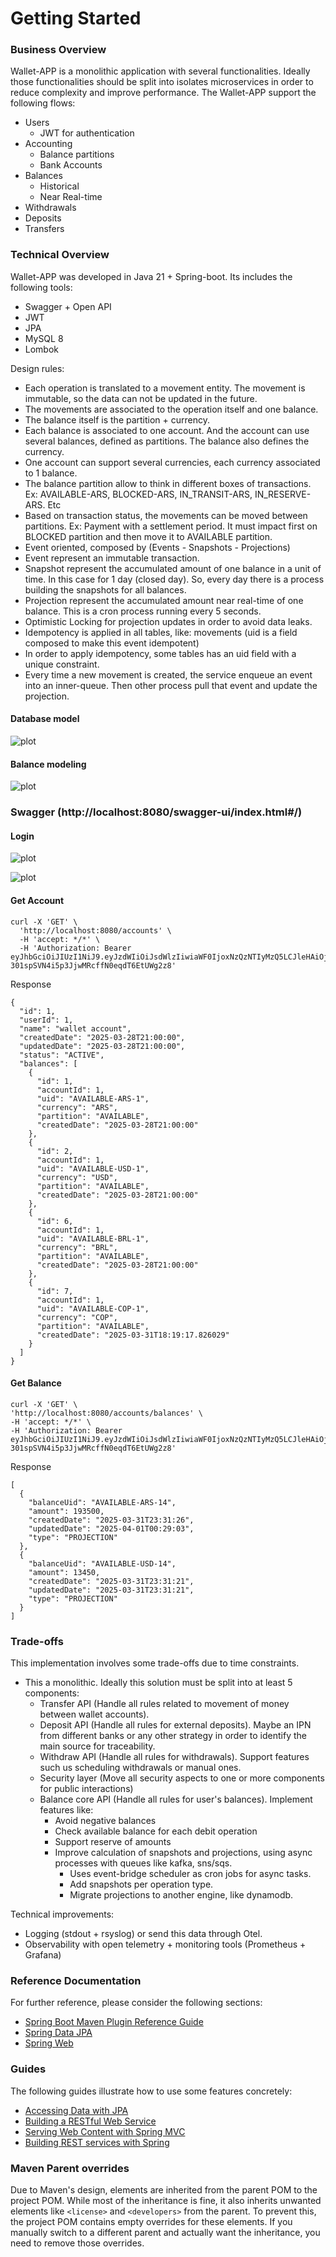 # Getting Started

### Business Overview

Wallet-APP is a monolithic application with several functionalities. Ideally those functionalities should be split into isolates microservices
in order to reduce complexity and improve performance.
The Wallet-APP support the following flows:
- Users
  - JWT for authentication
- Accounting
  - Balance partitions
  - Bank Accounts
- Balances
  - Historical
  - Near Real-time
- Withdrawals
- Deposits
- Transfers

### Technical Overview

Wallet-APP was developed in Java 21 + Spring-boot. Its includes the following tools:
- Swagger + Open API
- JWT
- JPA
- MySQL 8
- Lombok

Design rules:
- Each operation is translated to a movement entity. The movement is immutable, so the data can not be updated in the future.
- The movements are associated to the operation itself and one balance.
- The balance itself is the partition + currency.
- Each balance is associated to one account. And the account can use several balances, defined as partitions. The balance also defines the currency.
- One account can support several currencies, each currency associated to 1 balance.
- The balance partition allow to think in different boxes of transactions. Ex: AVAILABLE-ARS, BLOCKED-ARS, IN_TRANSIT-ARS, IN_RESERVE-ARS. Etc
- Based on transaction status, the movements can be moved between partitions. Ex: Payment with a settlement period. It must impact first on BLOCKED partition and then move it to AVAILABLE partition.
- Event oriented, composed by (Events - Snapshots - Projections)
- Event represent an immutable transaction.
- Snapshot represent the accumulated amount of one balance in a unit of time. In this case for 1 day (closed day). So, every day there is a process building the snapshots for all balances.
- Projection represent the accumulated amount near real-time of one balance. This is a cron process running every 5 seconds.
- Optimistic Locking for projection updates in order to avoid data leaks.
- Idempotency is applied in all tables, like: movements (uid is a field composed to make this event idempotent)
- In order to apply idempotency, some tables has an uid field with a unique constraint.
- Every time a new movement is created, the service enqueue an event into an inner-queue. Then other process pull that event and update the projection.

#### Database model
![plot](https://github.com/luisstubbia/wallet-app/images/db-model.png)


#### Balance modeling
![plot](https://github.com/luisstubbia/wallet-app/images/main-entities.png)

### Swagger (http://localhost:8080/swagger-ui/index.html#/)

#### Login
![plot](https://github.com/luisstubbia/wallet-app/images/login.png)

![plot](https://github.com/luisstubbia/wallet-app/images/authenticate.png)
#### Get Account
```
curl -X 'GET' \
  'http://localhost:8080/accounts' \
  -H 'accept: */*' \
  -H 'Authorization: Bearer eyJhbGciOiJIUzI1NiJ9.eyJzdWIiOiJsdWlzIiwiaWF0IjoxNzQzNTIyMzQ5LCJleHAiOjE3NDM1MjU5NDl9.W8Yu7l-301spSVN4i5p3JjwMRcffN0eqdT6EtUWg2z8'
```
Response
```
{
  "id": 1,
  "userId": 1,
  "name": "wallet account",
  "createdDate": "2025-03-28T21:00:00",
  "updatedDate": "2025-03-28T21:00:00",
  "status": "ACTIVE",
  "balances": [
    {
      "id": 1,
      "accountId": 1,
      "uid": "AVAILABLE-ARS-1",
      "currency": "ARS",
      "partition": "AVAILABLE",
      "createdDate": "2025-03-28T21:00:00"
    },
    {
      "id": 2,
      "accountId": 1,
      "uid": "AVAILABLE-USD-1",
      "currency": "USD",
      "partition": "AVAILABLE",
      "createdDate": "2025-03-28T21:00:00"
    },
    {
      "id": 6,
      "accountId": 1,
      "uid": "AVAILABLE-BRL-1",
      "currency": "BRL",
      "partition": "AVAILABLE",
      "createdDate": "2025-03-28T21:00:00"
    },
    {
      "id": 7,
      "accountId": 1,
      "uid": "AVAILABLE-COP-1",
      "currency": "COP",
      "partition": "AVAILABLE",
      "createdDate": "2025-03-31T18:19:17.826029"
    }
  ]
}
```
#### Get Balance
```
curl -X 'GET' \
'http://localhost:8080/accounts/balances' \
-H 'accept: */*' \
-H 'Authorization: Bearer eyJhbGciOiJIUzI1NiJ9.eyJzdWIiOiJsdWlzIiwiaWF0IjoxNzQzNTIyMzQ5LCJleHAiOjE3NDM1MjU5NDl9.W8Yu7l-301spSVN4i5p3JjwMRcffN0eqdT6EtUWg2z8'
```
Response
```
[
  {
    "balanceUid": "AVAILABLE-ARS-14",
    "amount": 193500,
    "createdDate": "2025-03-31T23:31:26",
    "updatedDate": "2025-04-01T00:29:03",
    "type": "PROJECTION"
  },
  {
    "balanceUid": "AVAILABLE-USD-14",
    "amount": 13450,
    "createdDate": "2025-03-31T23:31:21",
    "updatedDate": "2025-03-31T23:31:21",
    "type": "PROJECTION"
  }
]
```

### Trade-offs

This implementation involves some trade-offs due to time constraints.
- This a monolithic. Ideally this solution must be split into at least 5 components:
  - Transfer API (Handle all rules related to movement of money between wallet accounts).
  - Deposit API (Handle all rules for external deposits). Maybe an IPN from different banks or any other strategy in order to identify the main source for traceability.
  - Withdraw API (Handle all rules for withdrawals). Support features such us scheduling withdrawals or manual ones.
  - Security layer (Move all security aspects to one or more components for public interactions)
  - Balance core API (Handle all rules for user's balances). Implement features like: 
    - Avoid negative balances
    - Check available balance for each debit operation
    - Support reserve of amounts
    - Improve calculation of snapshots and projections, using async processes with queues like kafka, sns/sqs.
      - Uses event-bridge scheduler as cron jobs for async tasks.
      - Add snapshots per operation type.
      - Migrate projections to another engine, like dynamodb.

Technical improvements:
  - Logging (stdout + rsyslog) or send this data through Otel. 
  - Observability with open telemetry + monitoring tools (Prometheus + Grafana)
    
### Reference Documentation

For further reference, please consider the following sections:

* [Spring Boot Maven Plugin Reference Guide](https://docs.spring.io/spring-boot/3.4.4/maven-plugin)
* [Spring Data JPA](https://docs.spring.io/spring-boot/3.4.4/reference/data/sql.html#data.sql.jpa-and-spring-data)
* [Spring Web](https://docs.spring.io/spring-boot/3.4.4/reference/web/servlet.html)

### Guides

The following guides illustrate how to use some features concretely:

* [Accessing Data with JPA](https://spring.io/guides/gs/accessing-data-jpa/)
* [Building a RESTful Web Service](https://spring.io/guides/gs/rest-service/)
* [Serving Web Content with Spring MVC](https://spring.io/guides/gs/serving-web-content/)
* [Building REST services with Spring](https://spring.io/guides/tutorials/rest/)

### Maven Parent overrides

Due to Maven's design, elements are inherited from the parent POM to the project POM.
While most of the inheritance is fine, it also inherits unwanted elements like `<license>` and `<developers>` from the
parent.
To prevent this, the project POM contains empty overrides for these elements.
If you manually switch to a different parent and actually want the inheritance, you need to remove those overrides.
